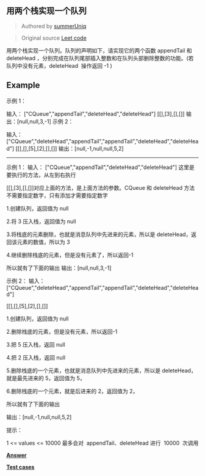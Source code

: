 ## 用两个栈实现一个队列

> Authored by [summerUniq](https://github.com/summerUniq)

> Original source [Leet code](https://leetcode-cn.com/problems/yong-liang-ge-zhan-shi-xian-dui-lie-lcof/)

用两个栈实现一个队列。队列的声明如下，请实现它的两个函数 appendTail 和 deleteHead ，分别完成在队列尾部插入整数和在队列头部删除整数的功能。(若队列中没有元素，deleteHead  操作返回 -1 )

## Example

示例 1：

输入：
["CQueue","appendTail","deleteHead","deleteHead"]
[[],[3],[],[]]
输出：[null,null,3,-1]
示例 2：

输入：
["CQueue","deleteHead","appendTail","appendTail","deleteHead","deleteHead"]
[[],[],[5],[2],[],[]]
输出：[null,-1,null,null,5,2]

---

示例 1： 输入： ["CQueue","appendTail","deleteHead","deleteHead"] 这里是要执行的方法，从左到右执行

[[],[3],[],[]]对应上面的方法，是上面方法的参数。CQueue 和 deleteHead 方法不需要指定数字，只有添加才需要指定数字

1.创建队列，返回值为 null

2.将 3 压入栈，返回值为 null

3.将栈底的元素删除，也就是消息队列中先进来的元素，所以是 deleteHead，返回该元素的数值，所以为 3

4.继续删除栈底的元素，但是没有元素了，所以返回-1

所以就有了下面的输出 输出：[null,null,3,-1]

示例 2： 输入： ["CQueue","deleteHead","appendTail","appendTail","deleteHead","deleteHead"]

[[],[],[5],[2],[],[]]

1.创建队列，返回值为 null

2.删除栈底的元素，但是没有元素，所以返回-1

3.把 5 压入栈，返回 null

4.把 2 压入栈，返回 null

5.删除栈底的一个元素，也就是消息队列中先进来的元素，所以是 deleteHead，就是最先进来的 5，返回值为 5，

6.删除栈底的一个元素，就是后进来的 2，返回值为 2，

所以就有了下面的输出

输出：[null,-1,null,null,5,2]

提示：

1 <= values <= 10000
最多会对  appendTail、deleteHead 进行  10000  次调用

**[Answer](./index.ts)**

**[Test cases](./test.spec.ts)**
